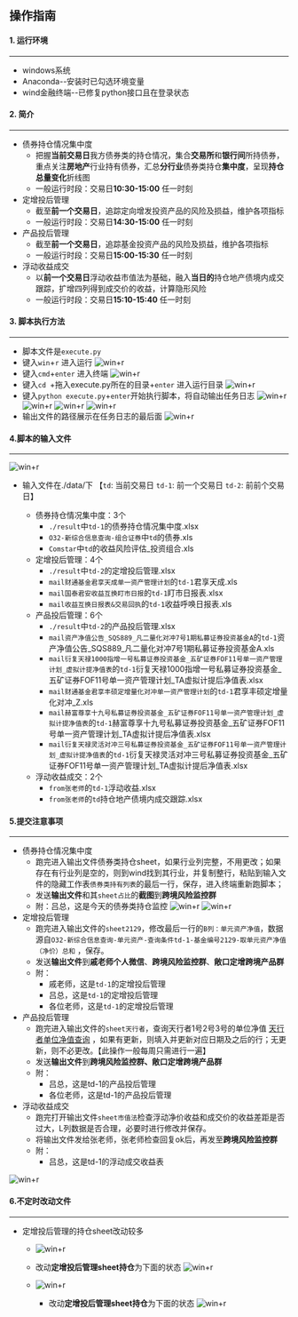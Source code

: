 ## 操作指南

#### 1. 运行环境

---

* windows系统
* Anaconda--安装时已勾选环境变量
* wind金融终端--已修复python接口且在登录状态



#### 2. 简介

---

* 债券持仓情况集中度
  * 把握**当前交易日**我方债券类的持仓情况，集合**交易所**和**银行间**所持债券，重点关注**房地产**行业持有债券，汇总**分行业**债券类持仓**集中度**，呈现**持仓总量变化**折线图
  * 一般运行时段：交易日**10:30-15:00** 任一时刻
* 定增投后管理
  * 截至**前一个交易日**，追踪定向增发投资产品的风险及损益，维护各项指标
  * 一般运行时段：交易日**14:30-15:00** 任一时刻
* 产品投后管理
  * 截至**前一个交易日**，追踪基金投资产品的风险及损益，维护各项指标
  * 一般运行时段：交易日**15:00-15:30** 任一时刻
* 浮动收益成交
  * 以**前一个交易日**浮动收益市值法为基础，融入**当日的**持仓地产债境内成交跟踪，扩增四列得到成交价的收益，计算隐形风险
  * 一般运行时段：交易日**15:10-15:40** 任一时刻



#### 3. 脚本执行方法

---


* 脚本文件是`execute.py`
* 键入`win`+`r` 进入运行
  ![win+r](https://gitee.com/oushisyx318/TF/raw/master/readme_files/1.png)
* 键入`cmd`+`enter` 进入终端
  ![win+r](https://gitee.com/oushisyx318/TF/raw/master/readme_files/2.png)
* 键入`cd `+拖入execute.py所在的目录+`enter` 进入运行目录
  ![win+r](https://gitee.com/oushisyx318/TF/raw/master/readme_files/3.png)
* 键入`python execute.py`+`enter`开始执行脚本，将自动输出任务日志
  ![win+r](https://gitee.com/oushisyx318/TF/raw/master/readme_files/4.png)
  ![win+r](https://gitee.com/oushisyx318/TF/raw/master/readme_files/5.png)
  ![win+r](https://gitee.com/oushisyx318/TF/raw/master/readme_files/6.png)
  ![win+r](https://gitee.com/oushisyx318/TF/raw/master/readme_files/7.png)
* 输出文件的路径展示在任务日志的最后面
  ![win+r](https://gitee.com/oushisyx318/TF/raw/master/readme_files/8.png)

#### 4.脚本的输入文件

---


![win+r](https://gitee.com/oushisyx318/TF/raw/master/readme_files/9.png)

* 输入文件在./data/下
  【`td`: 当前交易日 `td-1`: 前一个交易日 `td-2`: 前前个交易日】 
  
  * 债券持仓情况集中度：3个
    * `./result`中`td-1`的债券持仓情况集中度.xlsx
    * `O32-新综合信息查询-组合证券`中`td`的债券.xls
    * `Comstar`中`td`的收益风险评估_投资组合.xls
  * 定增投后管理：4个
    * `./result`中`td-2`的定增投后管理.xlsx
    * `mail财通基金君享天成单一资产管理计划`的`td-1`君享天成.xls
    * `mail国泰君安收益互换盯市日报`的`td-1`盯市日报表.xlsx
    * `mail收益互换日报表&交易回执`的`td-1`收益呼唤日报表.xls
  * 产品投后管理：6个
    * `./result`中`td-2`的产品投后管理.xlsx
    * `mail资产净值公告_SQS889_凡二量化对冲7号1期私募证券投资基金A`的`td-1`资产净值公告_SQS889_凡二量化对冲7号1期私募证券投资基金A.xls
    * `mail衍复天禄1000指增一号私募证券投资基金_五矿证券FOF11号单一资产管理计划_虚拟计提净值表`的`td-1`衍复天禄1000指增一号私募证券投资基金_五矿证券FOF11号单一资产管理计划_TA虚拟计提后净值表.xlsx
    * `mail财通基金君享丰硕定增量化对冲单一资产管理计划`的`td-1`君享丰硕定增量化对冲_Z.xls
    * `mail赫富尊享十九号私募证券投资基金_五矿证券FOF11号单一资产管理计划_虚拟计提净值表`的`td-1`赫富尊享十九号私募证券投资基金_五矿证券FOF11号单一资产管理计划_TA虚拟计提后净值表.xlsx
    * `mail衍复天禄灵活对冲三号私募证券投资基金_五矿证券FOF11号单一资产管理计划_虚拟计提净值表`的`td-1`衍复天禄灵活对冲三号私募证券投资基金_五矿证券FOF11号单一资产管理计划_TA虚拟计提后净值表.xlsx
  * 浮动收益成交：2个
    * `from张老师`的`td-1`浮动收益.xlsx
    * `from张老师`的`td`持仓地产债境内成交跟踪.xlsx

#### 5.提交注意事项

---

* 债券持仓情况集中度
  * 跑完进入输出文件债券类持仓sheet，如果行业列完整，不用更改；如果存在有行业列是空的，则到wind找到其行业，并复制整行，粘贴到输入文件的隐藏工作表`债券类持有列表`的最后一行，保存，进入终端重新跑脚本；
  * 发送**输出文件**和其`sheet占比`的**截图**到**跨境风险监控群**
  * 附：吕总，这是今天的债券类持仓监控
  ![win+r](https://gitee.com/oushisyx318/TF/raw/master/readme_files/10.png)
  ![win+r](https://gitee.com/oushisyx318/TF/raw/master/readme_files/11.png)
* 定增投后管理
  * 跑完进入输出文件的`sheet2129`，修改最后一行的`B列：单元资产净值`，数据源自`O32-新综合信息查询-单元资产-查询条件td-1-基金编号2129-取单元资产净值（净价）总和` ，保存。
  * 发送**输出文件**到**戚老师个人微信**、**跨境风险监控群**、**敞口定增跨境产品群**
  * 附：
    * 戚老师，这是`td-1`的定增投后管理
    * 吕总，这是`td-1`的定增投后管理
    * 各位老师，这是`td-1`的定增投后管理
* 产品投后管理
  * 跑完进入输出文件的`sheet天行者`，查询天行者1号2号3号的单位净值 [天行者单位净值查询](https://www.mintrust.com/informationDisclosure/netWorthDisclosure) ，如果有更新，则填入并更新对应日期及之后的行；无更新，则不必更改。【此操作一般每周只需进行一遍】
  * 发送**输出文件**到**跨境风险监控群、敞口定增跨境产品群**
  * 附：
    * 吕总，这是td-1的产品投后管理
    * 各位老师，这是td-1的产品投后管理
* 浮动收益成交
  * 跑完打开输出文件`sheet市值法`检查浮动净价收益和成交价的收益差距是否过大，L列数据是否合理，必要时进行修改并保存。
  * 将输出文件发给张老师，张老师检查回复ok后，再发至**跨境风险监控群**
  * 附：
    * 吕总，这是td-1的浮动成交收益表

![win+r](https://gitee.com/oushisyx318/TF/raw/master/readme_files/12.png)

#### 6.不定时改动文件

---

* 定增投后管理的持仓sheet改动较多
	* ![win+r](https://gitee.com/oushisyx318/TF/raw/master/readme_files/13.png)
  	* 改动**定增投后管理sheet持仓**为下面的状态
  	![win+r](https://gitee.com/oushisyx318/TF/raw/master/readme_files/14.png)

	* ![win+r](https://gitee.com/oushisyx318/TF/raw/master/readme_files/15.png)
		* 改动**定增投后管理sheet持仓**为下面的状态
  	![win+r](https://gitee.com/oushisyx318/TF/raw/master/readme_files/16.png)